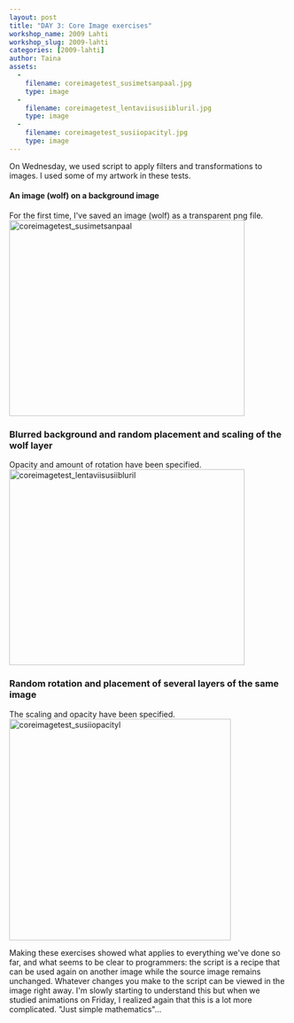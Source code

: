 ```yaml
---
layout: post
title: "DAY 3: Core Image exercises"
workshop_name: 2009 Lahti
workshop_slug: 2009-lahti
categories: [2009-lahti]
author: Taina 
assets:
  -
    filename: coreimagetest_susimetsanpaal.jpg
    type: image
  -
    filename: coreimagetest_lentaviisusiibluril.jpg
    type: image
  -
    filename: coreimagetest_susiiopacityl.jpg
    type: image
---
```

On Wednesday, we used script to apply filters and transformations to images. I used some of my artwork in these tests.
<h4>An image (wolf) on a background image</h4>
For the first time, I've saved an image (wolf) as a transparent png file.

<img class="alignnone size-full wp-image-573" title="coreimagetest_susimetsanpaal" src="http://workshops.nodebox.net/2009/wp-content/uploads/coreimagetest_susimetsanpaal.jpg" alt="coreimagetest_susimetsanpaal" width="425" height="354" />
<h3>Blurred background and random placement and scaling of the wolf layer</h3>
Opacity and amount of rotation have been specified.

<img class="alignnone size-full wp-image-576" title="coreimagetest_lentaviisusiibluril" src="http://workshops.nodebox.net/2009/wp-content/uploads/coreimagetest_lentaviisusiibluril.jpg" alt="coreimagetest_lentaviisusiibluril" width="425" height="354" />
<h3>Random rotation and placement of several layers of the same image</h3>
The scaling and opacity have been specified.

<img class="alignnone size-full wp-image-577" title="coreimagetest_susiiopacityl" src="http://workshops.nodebox.net/2009/wp-content/uploads/coreimagetest_susiiopacityl.jpg" alt="coreimagetest_susiiopacityl" width="400" height="400" />

Making these exercises showed what applies to everything we've done so far, and what seems to be clear to programmers: the script is a recipe that can be used again on another image while the source image remains unchanged. Whatever changes you make to the script can be viewed in the image right away.
I'm slowly starting to understand this but when we studied animations on Friday, I realized again that this is a lot more complicated. "Just simple mathematics"...
